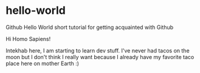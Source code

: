 # hello-world
Github Hello World short tutorial for getting acquainted with Github


Hi Homo Sapiens!

Intekhab here, I am starting to learn dev stuff. I've never had tacos on the moon but 
I don't think I really want because I already have my favorite taco place here on mother 
Earth :)
